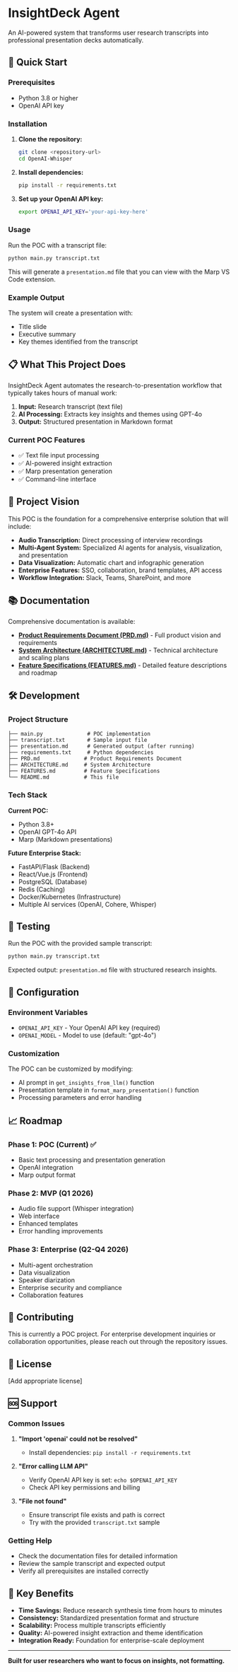 # InsightDeck Agent

An AI-powered system that transforms user research transcripts into professional presentation decks automatically.

## 🚀 Quick Start

### Prerequisites

- Python 3.8 or higher
- OpenAI API key

### Installation

1. **Clone the repository:**
   ```bash
   git clone <repository-url>
   cd OpenAI-Whisper
   ```

2. **Install dependencies:**
   ```bash
   pip install -r requirements.txt
   ```

3. **Set up your OpenAI API key:**
   ```bash
   export OPENAI_API_KEY='your-api-key-here'
   ```

### Usage

Run the POC with a transcript file:
```bash
python main.py transcript.txt
```

This will generate a `presentation.md` file that you can view with the Marp VS Code extension.

### Example Output

The system will create a presentation with:
- Title slide
- Executive summary
- Key themes identified from the transcript

## 📋 What This Project Does

InsightDeck Agent automates the research-to-presentation workflow that typically takes hours of manual work:

1. **Input:** Research transcript (text file)
2. **AI Processing:** Extracts key insights and themes using GPT-4o
3. **Output:** Structured presentation in Markdown format

### Current POC Features

- ✅ Text file input processing
- ✅ AI-powered insight extraction
- ✅ Marp presentation generation
- ✅ Command-line interface

## 🎯 Project Vision

This POC is the foundation for a comprehensive enterprise solution that will include:

- **Audio Transcription:** Direct processing of interview recordings
- **Multi-Agent System:** Specialized AI agents for analysis, visualization, and presentation
- **Data Visualization:** Automatic chart and infographic generation  
- **Enterprise Features:** SSO, collaboration, brand templates, API access
- **Workflow Integration:** Slack, Teams, SharePoint, and more

## 📚 Documentation

Comprehensive documentation is available:

- **[Product Requirements Document (PRD.md)](./PRD.md)** - Full product vision and requirements
- **[System Architecture (ARCHITECTURE.md)](./ARCHITECTURE.md)** - Technical architecture and scaling plans  
- **[Feature Specifications (FEATURES.md)](./FEATURES.md)** - Detailed feature descriptions and roadmap

## 🛠 Development

### Project Structure

```
├── main.py              # POC implementation
├── transcript.txt       # Sample input file
├── presentation.md      # Generated output (after running)
├── requirements.txt     # Python dependencies
├── PRD.md              # Product Requirements Document
├── ARCHITECTURE.md     # System Architecture
├── FEATURES.md         # Feature Specifications
└── README.md           # This file
```

### Tech Stack

**Current POC:**
- Python 3.8+
- OpenAI GPT-4o API
- Marp (Markdown presentations)

**Future Enterprise Stack:**
- FastAPI/Flask (Backend)
- React/Vue.js (Frontend)
- PostgreSQL (Database)
- Redis (Caching)
- Docker/Kubernetes (Infrastructure)
- Multiple AI services (OpenAI, Cohere, Whisper)

## 🧪 Testing

Run the POC with the provided sample transcript:
```bash
python main.py transcript.txt
```

Expected output: `presentation.md` file with structured research insights.

## 🔧 Configuration

### Environment Variables

- `OPENAI_API_KEY` - Your OpenAI API key (required)
- `OPENAI_MODEL` - Model to use (default: "gpt-4o")

### Customization

The POC can be customized by modifying:
- AI prompt in `get_insights_from_llm()` function
- Presentation template in `format_marp_presentation()` function
- Processing parameters and error handling

## 📈 Roadmap

### Phase 1: POC (Current) ✅
- Basic text processing and presentation generation
- OpenAI integration
- Marp output format

### Phase 2: MVP (Q1 2026)
- Audio file support (Whisper integration)
- Web interface
- Enhanced templates
- Error handling improvements

### Phase 3: Enterprise (Q2-Q4 2026)
- Multi-agent orchestration
- Data visualization
- Speaker diarization
- Enterprise security and compliance
- Collaboration features

## 🤝 Contributing

This is currently a POC project. For enterprise development inquiries or collaboration opportunities, please reach out through the repository issues.

## 📄 License

[Add appropriate license]

## 🆘 Support

### Common Issues

1. **"Import 'openai' could not be resolved"**
   - Install dependencies: `pip install -r requirements.txt`

2. **"Error calling LLM API"**
   - Verify OpenAI API key is set: `echo $OPENAI_API_KEY`
   - Check API key permissions and billing

3. **"File not found"**
   - Ensure transcript file exists and path is correct
   - Try with the provided `transcript.txt` sample

### Getting Help

- Check the documentation files for detailed information
- Review the sample transcript and expected output
- Verify all prerequisites are installed correctly

## 🌟 Key Benefits

- **Time Savings:** Reduce research synthesis time from hours to minutes
- **Consistency:** Standardized presentation format and structure
- **Scalability:** Process multiple transcripts efficiently
- **Quality:** AI-powered insight extraction and theme identification
- **Integration Ready:** Foundation for enterprise-scale deployment

---

**Built for user researchers who want to focus on insights, not formatting.**